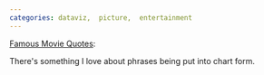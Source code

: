 ```yaml
---
categories: dataviz,  picture,  entertainment
---
```


[Famous Movie Quotes](https://flowingdata.com/2010/03/08/data-underload-12-famous-movie-quotes/):

There's something I love about phrases being put into chart form.